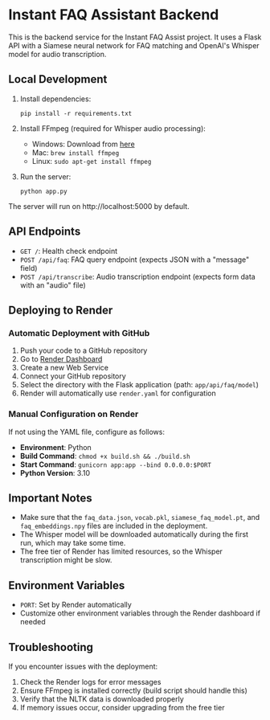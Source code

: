 # Instant FAQ Assistant Backend

This is the backend service for the Instant FAQ Assist project. It uses a Flask API with a Siamese neural network for FAQ matching and OpenAI's Whisper model for audio transcription.

## Local Development

1. Install dependencies:
   ```
   pip install -r requirements.txt
   ```

2. Install FFmpeg (required for Whisper audio processing):
   - Windows: Download from [here](https://ffmpeg.org/download.html)
   - Mac: `brew install ffmpeg`
   - Linux: `sudo apt-get install ffmpeg`

3. Run the server:
   ```
   python app.py
   ```

The server will run on http://localhost:5000 by default.

## API Endpoints

- `GET /`: Health check endpoint
- `POST /api/faq`: FAQ query endpoint (expects JSON with a "message" field)
- `POST /api/transcribe`: Audio transcription endpoint (expects form data with an "audio" file)

## Deploying to Render

### Automatic Deployment with GitHub

1. Push your code to a GitHub repository
2. Go to [Render Dashboard](https://dashboard.render.com)
3. Create a new Web Service
4. Connect your GitHub repository
5. Select the directory with the Flask application (path: `app/api/faq/model`)
6. Render will automatically use `render.yaml` for configuration

### Manual Configuration on Render

If not using the YAML file, configure as follows:

- **Environment**: Python
- **Build Command**: `chmod +x build.sh && ./build.sh`
- **Start Command**: `gunicorn app:app --bind 0.0.0.0:$PORT`
- **Python Version**: 3.10

## Important Notes

- Make sure that the `faq_data.json`, `vocab.pkl`, `siamese_faq_model.pt`, and `faq_embeddings.npy` files are included in the deployment.
- The Whisper model will be downloaded automatically during the first run, which may take some time.
- The free tier of Render has limited resources, so the Whisper transcription might be slow.

## Environment Variables

- `PORT`: Set by Render automatically
- Customize other environment variables through the Render dashboard if needed

## Troubleshooting

If you encounter issues with the deployment:

1. Check the Render logs for error messages
2. Ensure FFmpeg is installed correctly (build script should handle this)
3. Verify that the NLTK data is downloaded properly
4. If memory issues occur, consider upgrading from the free tier 